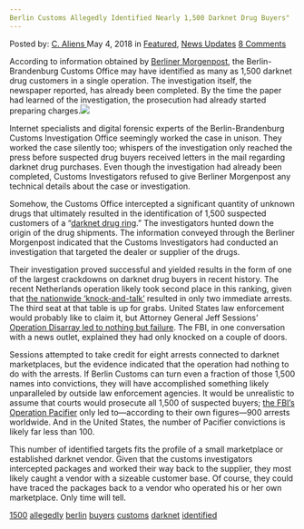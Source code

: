 ```yaml
---
Berlin Customs Allegedly Identified Nearly 1,500 Darknet Drug Buyers"
---
```

<article class="post-listing post-25594 post type-post status-publish format-standard has-post-thumbnail hentry 
 tag-6388 tag-allegedly tag-berlin tag-buyers tag-customs tag-identified">
<div class="post-inner">
<span>Posted by: <a href="https://www.deepdotweb.com/author/caliens/" title="">C. Aliens </a></span>
<span>May 4, 2018</span>
<span>in <a href="https://www.deepdotweb.com/category/deepdot-news/" rel="category tag">Featured</a>, <a href="https://www.deepdotweb.com/category/news-updates/" rel="category tag">News Updates</a></span>
<span><a href="https://www.deepdotweb.com/2018/05/04/berlin-customs-allegedly-identified-nearly-1500-darknet-drug-buyers/#comments">8 Comments</a></span>


<p>According to information obtained by <a href="https://www.morgenpost.de/berlin/article214091895/Berliner-Fahnder-heben-Drogenring-im-Darknet-aus.html">Berliner Morgenpost</a>, the Berlin-Brandenburg Customs Office may have identified as many as 1,500 darknet drug customers in a single operation. The investigation itself, the newspaper reported, has already been completed. By the time the paper had learned of the investigation, the prosecution had already started preparing charges.<img class="wp-image-25595 aligncenter" src="/imgs/2018/05/word-image-3.jpeg" srcset="/imgs/2018/05/word-image-3.jpeg 660w, /imgs/2018/05/word-image-3-300x150.jpeg 300w" sizes="(max-width: 660px) 100vw, 660px" /></p>
<p>Internet specialists and digital forensic experts of the Berlin-Brandenburg Customs Investigation Office seemingly worked the case in unison. They worked the case silently too; whispers of the investigation only reached the press before suspected drug buyers received letters in the mail regarding darknet drug purchases. Even though the investigation had already been completed, Customs Investigators refused to give Berliner Morgenpost any technical details about the case or investigation.</p>
<p>Somehow, the Customs Office intercepted a significant quantity of unknown drugs that ultimately resulted in the identification of 1,500 suspected customers of a “<a href="https://www.deepdotweb.com/tag/bust/">darknet drug ring</a>.” The investigators hunted down the origin of the drug shipments. The information conveyed through the Berliner Morgenpost indicated that the Customs Investigators had conducted an investigation that targeted the dealer or supplier of the drugs.</p>
<p>Their investigation proved successful and yielded results in the form of one of the largest crackdowns on darknet drug buyers in recent history. The recent Netherlands operation likely took second place in this ranking, given that <a href="https://www.deepdotweb.com/2018/04/19/two-darknet-vendors-busted-in-the-netherlands/">the nationwide &#8216;knock-and-talk’</a> resulted in only two immediate arrests. The third seat at that table is up for grabs. United States law enforcement would probably like to claim it, but Attorney General Jeff Sessions’ <a href="https://www.deepdotweb.com/2018/04/20/jeff-session-announces-nationwide-law-enforcement-operation-results-against-darknet-opioid/">Operation Disarray led to nothing but failure</a>. The FBI, in one conversation with a news outlet, explained they had only knocked on a couple of doors.</p>
<p>Sessions attempted to take credit for eight arrests connected to darknet marketplaces, but the evidence indicated that the operation had nothing to do with the arrests. If Berlin Customs can turn even a fraction of those 1,500 names into convictions, they will have accomplished something likely unparalleled by outside law enforcement agencies. It would be unrealistic to assume that courts would prosecute all 1,500 of suspected buyers; <a href="https://www.deepdotweb.com/2016/08/07/fbis-operation-pacifier-hit-50-computers-austria/">the FBI’s Operation Pacifier</a> only led to—according to their own figures—900 arrests worldwide. And in the United States, the number of Pacifier convictions is likely far less than 100.</p>
<p>This number of identified targets fits the profile of a small marketplace or established darknet vendor. Given that the customs investigators intercepted packages and worked their way back to the supplier, they most likely caught a vendor with a sizeable customer base. Of course, they could have traced the packages back to a vendor who operated his or her own marketplace. Only time will tell.</p>
</div>
<a href="https://www.deepdotweb.com/tag/1500/" rel="tag">1500</a> <a href="https://www.deepdotweb.com/tag/allegedly/" rel="tag">allegedly</a> <a href="https://www.deepdotweb.com/tag/berlin/" rel="tag">berlin</a> <a href="https://www.deepdotweb.com/tag/buyers/" rel="tag">buyers</a> <a href="https://www.deepdotweb.com/tag/customs/" rel="tag">customs</a> <a href="https://www.deepdotweb.com/tag/darknet/" rel="tag">darknet</a>  <a href="https://www.deepdotweb.com/tag/identified/" rel="tag">identified</a></span> <span style="display:none" class="updated">2018-05-04<a href="https://www.deepdotweb.com/author/caliens/" title="Posts by C. Aliens" rel="author">C. Aliens</a></strong></div>


